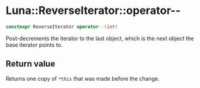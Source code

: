 # Luna::ReverseIterator::operator--

```c++
constexpr ReverseIterator operator--(int)
```

Post-decrements the iterator to the last object, which is the next object the base iterator points to. 



## Return value
Returns one copy of `*this` that was made before the change. 

